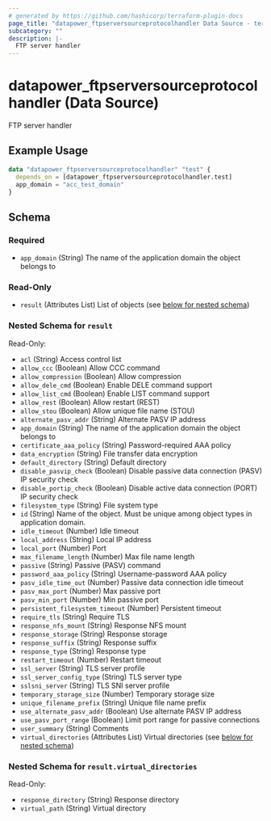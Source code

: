 ```yaml
---
# generated by https://github.com/hashicorp/terraform-plugin-docs
page_title: "datapower_ftpserversourceprotocolhandler Data Source - terraform-provider-datapower"
subcategory: ""
description: |-
  FTP server handler
---
```


# datapower_ftpserversourceprotocolhandler (Data Source)

FTP server handler

## Example Usage

```terraform
data "datapower_ftpserversourceprotocolhandler" "test" {
  depends_on = [datapower_ftpserversourceprotocolhandler.test]
  app_domain = "acc_test_domain"
}
```

<!-- schema generated by tfplugindocs -->
## Schema

### Required

- `app_domain` (String) The name of the application domain the object belongs to

### Read-Only

- `result` (Attributes List) List of objects (see [below for nested schema](#nestedatt--result))

<a id="nestedatt--result"></a>
### Nested Schema for `result`

Read-Only:

- `acl` (String) Access control list
- `allow_ccc` (Boolean) Allow CCC command
- `allow_compression` (Boolean) Allow compression
- `allow_dele_cmd` (Boolean) Enable DELE command support
- `allow_list_cmd` (Boolean) Enable LIST command support
- `allow_rest` (Boolean) Allow restart (REST)
- `allow_stou` (Boolean) Allow unique file name (STOU)
- `alternate_pasv_addr` (String) Alternate PASV IP address
- `app_domain` (String) The name of the application domain the object belongs to
- `certificate_aaa_policy` (String) Password-required AAA policy
- `data_encryption` (String) File transfer data encryption
- `default_directory` (String) Default directory
- `disable_pasvip_check` (Boolean) Disable passive data connection (PASV) IP security check
- `disable_portip_check` (Boolean) Disable active data connection (PORT) IP security check
- `filesystem_type` (String) File system type
- `id` (String) Name of the object. Must be unique among object types in application domain.
- `idle_timeout` (Number) Idle timeout
- `local_address` (String) Local IP address
- `local_port` (Number) Port
- `max_filename_length` (Number) Max file name length
- `passive` (String) Passive (PASV) command
- `password_aaa_policy` (String) Username-password AAA policy
- `pasv_idle_time_out` (Number) Passive data connection idle timeout
- `pasv_max_port` (Number) Max passive port
- `pasv_min_port` (Number) Min passive port
- `persistent_filesystem_timeout` (Number) Persistent timeout
- `require_tls` (String) Require TLS
- `response_nfs_mount` (String) Response NFS mount
- `response_storage` (String) Response storage
- `response_suffix` (String) Response suffix
- `response_type` (String) Response type
- `restart_timeout` (Number) Restart timeout
- `ssl_server` (String) TLS server profile
- `ssl_server_config_type` (String) TLS server type
- `sslsni_server` (String) TLS SNI server profile
- `temporary_storage_size` (Number) Temporary storage size
- `unique_filename_prefix` (String) Unique file name prefix
- `use_alternate_pasv_addr` (Boolean) Use alternate PASV IP address
- `use_pasv_port_range` (Boolean) Limit port range for passive connections
- `user_summary` (String) Comments
- `virtual_directories` (Attributes List) Virtual directories (see [below for nested schema](#nestedatt--result--virtual_directories))

<a id="nestedatt--result--virtual_directories"></a>
### Nested Schema for `result.virtual_directories`

Read-Only:

- `response_directory` (String) Response directory
- `virtual_path` (String) Virtual directory
